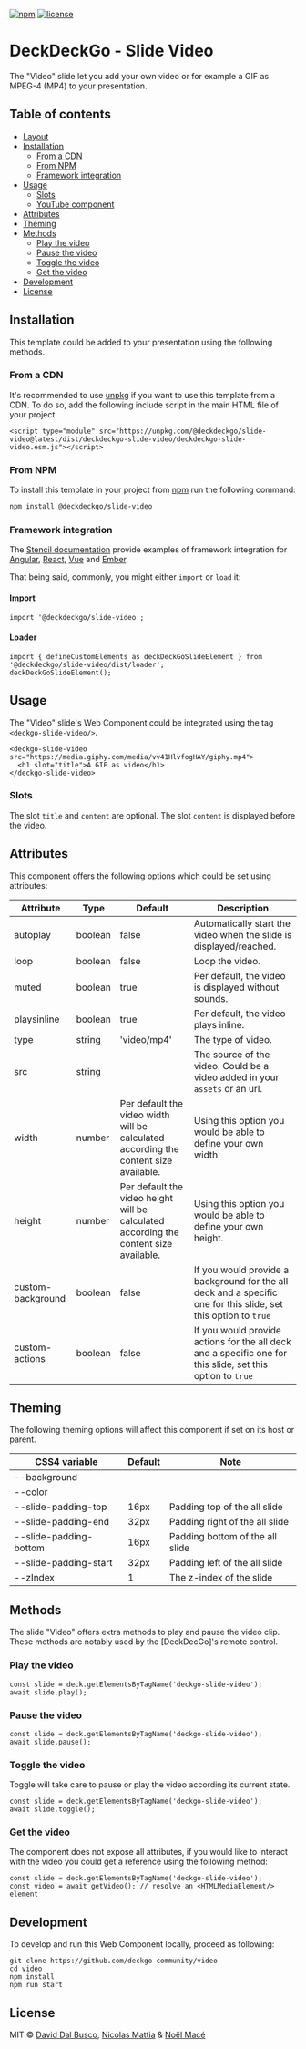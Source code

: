 [![npm][npm-badge]][npm-badge-url]
[![license][npm-license]][npm-license-url]

[npm-badge]: https://img.shields.io/npm/v/@deckdeckgo/slide-video
[npm-badge-url]: https://www.npmjs.com/package/@deckdeckgo/slide-video
[npm-license]: https://img.shields.io/npm/l/@deckdeckgo/slide-video
[npm-license-url]: https://github.com/deckgo-community/video/blob/master/LICENSE

# DeckDeckGo - Slide Video

The "Video" slide let you add your own video or for example a GIF as MPEG-4 (MP4) to your presentation.

## Table of contents

- [Layout](layout)
- [Installation](installation)
  - [From a CDN](from-a-cdn)
  - [From NPM](from-npm)
  - [Framework integration](framework-integration)
- [Usage](usage)
  - [Slots](slots)
  - [YouTube component](youtube-component)
- [Attributes](attributes)
- [Theming](theming)
- [Methods](methods)
  - [Play the video](play-the-video)
  - [Pause the video](pause-the-video)
  - [Toggle the video](toggle-the-video)
  - [Get the video](get-the-video)
- [Development](development)
- [License](license)

## Installation

This template could be added to your presentation using the following methods.

### From a CDN

It's recommended to use [unpkg](https://unpkg.com/) if you want to use this template from a CDN. To do so, add the following include script in the main HTML file of your project:

```
<script type="module" src="https://unpkg.com/@deckdeckgo/slide-video@latest/dist/deckdeckgo-slide-video/deckdeckgo-slide-video.esm.js"></script>
```

### From NPM

To install this template in your project from [npm](https://www.npmjs.com/package/@deckdeckgo/slide-video) run the following command:

```bash
npm install @deckdeckgo/slide-video
```

### Framework integration

The [Stencil documentation](https://stenciljs.com/docs/overview) provide examples of framework integration for [Angular](https://stenciljs.com/docs/angular), [React](https://stenciljs.com/docs/react), [Vue](https://stenciljs.com/docs/vue) and [Ember](https://stenciljs.com/docs/ember).

That being said, commonly, you might either `import` or `load` it:

#### Import

```
import '@deckdeckgo/slide-video';
```

#### Loader

```
import { defineCustomElements as deckDeckGoSlideElement } from '@deckdeckgo/slide-video/dist/loader';
deckDeckGoSlideElement();
```

## Usage

The "Video" slide's Web Component could be integrated using the tag `<deckgo-slide-video/>`.

```
<deckgo-slide-video src="https://media.giphy.com/media/vv41HlvfogHAY/giphy.mp4">
  <h1 slot="title">A GIF as video</h1>
</deckgo-slide-video>
```

### Slots

The slot `title` and `content` are optional. The slot `content` is displayed before the video.

## Attributes

This component offers the following options which could be set using attributes:

| Attribute         | Type    | Default                                                                               | Description                                                                                                     |
| ----------------- | ------- | ------------------------------------------------------------------------------------- | --------------------------------------------------------------------------------------------------------------- |
| autoplay          | boolean | false                                                                                 | Automatically start the video when the slide is displayed/reached.                                              |
| loop              | boolean | false                                                                                 | Loop the video.                                                                                                 |
| muted             | boolean | true                                                                                  | Per default, the video is displayed without sounds.                                                             |
| playsinline       | boolean | true                                                                                  | Per default, the video plays inline.                                                                            |
| type              | string  | 'video/mp4'                                                                           | The type of video.                                                                                              |
| src               | string  |                                                                                       | The source of the video. Could be a video added in your `assets` or an url.                                     |
| width             | number  | Per default the video width will be calculated according the content size available.  | Using this option you would be able to define your own width.                                                   |
| height            | number  | Per default the video height will be calculated according the content size available. | Using this option you would be able to define your own height.                                                  |
| custom-background | boolean | false                                                                                 | If you would provide a background for the all deck and a specific one for this slide, set this option to `true` |
| custom-actions    | boolean | false                                                                                 | If you would provide actions for the all deck and a specific one for this slide, set this option to `true`      |

## Theming

The following theming options will affect this component if set on its host or parent.

| CSS4 variable          | Default | Note                            |
| ---------------------- | ------- | ------------------------------- |
| --background           |         |                                 |
| --color                |         |                                 |
| --slide-padding-top    | 16px    | Padding top of the all slide    |
| --slide-padding-end    | 32px    | Padding right of the all slide  |
| --slide-padding-bottom | 16px    | Padding bottom of the all slide |
| --slide-padding-start  | 32px    | Padding left of the all slide   |
| --zIndex               | 1       | The z-index of the slide        |

## Methods

The slide "Video" offers extra methods to play and pause the video clip. These methods are notably used by the [DeckDecGo]'s remote control.

### Play the video

```
const slide = deck.getElementsByTagName('deckgo-slide-video');
await slide.play();
```

### Pause the video

```
const slide = deck.getElementsByTagName('deckgo-slide-video');
await slide.pause();
```

### Toggle the video

Toggle will take care to pause or play the video according its current state.

```
const slide = deck.getElementsByTagName('deckgo-slide-video');
await slide.toggle();
```

### Get the video

The component does not expose all attributes, if you would like to interact with the video you could get a reference using the following method:

```
const slide = deck.getElementsByTagName('deckgo-slide-video');
const video = await getVideo(); // resolve an <HTMLMediaElement/> element
```

## Development

To develop and run this Web Component locally, proceed as following:

```
git clone https://github.com/deckgo-community/video
cd video
npm install
npm run start
```

## License

MIT © [David Dal Busco](mailto:david.dalbusco@outlook.com), [Nicolas Mattia](mailto:nicolas@nmattia.com) & [Noël Macé](mailto:contact@noelmace.com)

[deckdeckgo]: https://deckdeckgo.com
